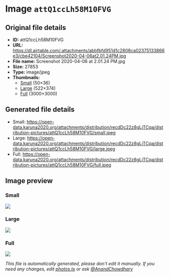 # Image `attQ1ccLh58M10FVG`

## Original file details

- **ID:** attQ1ccLh58M10FVG
- **URL:** https://dl.airtable.com/.attachments/abbfbfd951d1c2808ca02375133866e3/cbe42104/Screenshot2020-04-06at2.01.24PM.jpg
- **File name:** Screenshot 2020-04-06 at 2.01.24 PM.jpg
- **Size:** 27853
- **Type:** image/jpeg
- **Thumbnails:**
  - [Small](https://dl.airtable.com/.attachmentThumbnails/b5bb864b9df029256b83cf0d3f8cdbc3/41b09419) (50×36)
  - [Large](https://dl.airtable.com/.attachmentThumbnails/ceab5b36916d32d99cb3c6f981fa7022/65dbcbbd) (522×374)
  - [Full](https://dl.airtable.com/.attachmentThumbnails/74c77f1be7565848df84a78189497ea3/e26e79fe) (3000×3000)

## Generated file details

- Small: https://open-data.karuna2020.org/attachments/distribution/recdDc22z8gLjTCqa/distribution-pictures/attQ1ccLh58M10FVG/small.jpeg
- Large: https://open-data.karuna2020.org/attachments/distribution/recdDc22z8gLjTCqa/distribution-pictures/attQ1ccLh58M10FVG/large.jpeg
- Full: https://open-data.karuna2020.org/attachments/distribution/recdDc22z8gLjTCqa/distribution-pictures/attQ1ccLh58M10FVG/full.jpeg

## Image preview

### Small

![](https://open-data.karuna2020.org/attachments/distribution/recdDc22z8gLjTCqa/distribution-pictures/attQ1ccLh58M10FVG/small.jpeg)

### Large

![](https://open-data.karuna2020.org/attachments/distribution/recdDc22z8gLjTCqa/distribution-pictures/attQ1ccLh58M10FVG/large.jpeg)

### Full

![](https://open-data.karuna2020.org/attachments/distribution/recdDc22z8gLjTCqa/distribution-pictures/attQ1ccLh58M10FVG/full.jpeg)

_This file is automatically generated, please don't edit it manually. If you need any changes, edit [photos.ts](/photos.ts) or ask [@AnandChowdhary](https://github.com/AnandChowdhary)_

